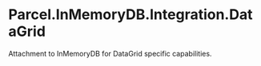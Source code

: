 # Parcel.InMemoryDB.Integration.DataGrid

Attachment to InMemoryDB for DataGrid specific capabilities.